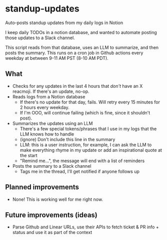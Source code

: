 # standup-updates

Auto-posts standup updates from my daily logs in Notion

I keep daily TODOs in a notion database, and wanted to automate posting those updates to a Slack channel.

This script reads from that database, uses an LLM to summarize, and then posts the summary. This runs on a cron job in Github actions every weekday at between 9-11 AM PST (8-10 AM PDT).

## What

- Checks for any updates in the last 4 hours that _don't_ have an X reacmoji. If there's an update, no-op.
- Reads logs from a Notion database
  - If there's no update for that day, fails. Will retry every 15 minutes for 2 hours every weekday.
  - If I'm OOO, will continue failing (which is fine, since it shouldn't post).
- Summarizes the updates using an LLM
  - There's a few special tokens/phrases that I use in my logs that the LLM knows how to handle
  - (ignore) Don't include this line in the summary
  - LLM: this is a user instruction, for example, I can ask the LLM to make everything rhyme in my update or add an inspirational quote at the start
  - "Remind me...", the message will end with a list of reminders
- Posts the summary to a Slack channel
  - Tags me in the thread, I'll get notified if anyone follows up

## Planned improvements

- None! This is working well for me right now.

## Future improvements (ideas)

- Parse Github and Linear URLs, use their APIs to fetch ticket & PR info + status and use it as part of the context
